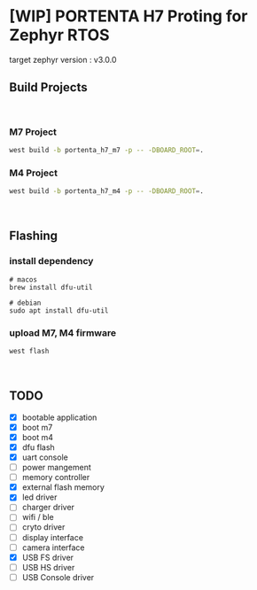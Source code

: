 # [WIP] PORTENTA H7 Proting for Zephyr RTOS 

target zephyr version : v3.0.0


## Build Projects
<br>

### M7 Project
```bash
west build -b portenta_h7_m7 -p -- -DBOARD_ROOT=.
```

### M4 Project
```bash
west build -b portenta_h7_m4 -p -- -DBOARD_ROOT=.
```
<br>

## Flashing

### install dependency
```
# macos
brew install dfu-util

# debian
sudo apt install dfu-util
```

### upload M7, M4 firmware
```bash
west flash
```
<br>

## TODO

- [X] bootable application
- [X] boot m7 
- [X] boot m4
- [X] dfu flash
- [X] uart console
- [ ] power mangement
- [ ] memory controller
- [X] external flash memory 
- [X] led driver
- [ ] charger driver
- [ ] wifi / ble
- [ ] cryto driver
- [ ] display interface
- [ ] camera interface
- [X] USB FS driver
- [ ] USB HS driver
- [ ] USB Console driver

<br>
